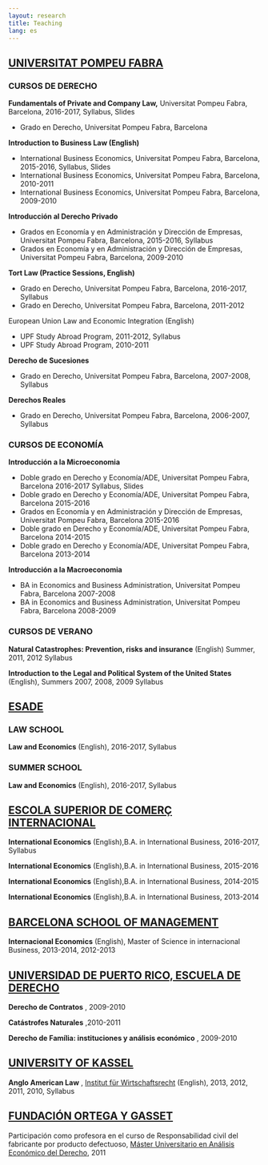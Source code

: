 ```yaml
---
layout: research
title: Teaching
lang: es
---
```



## [UNIVERSITAT POMPEU FABRA](https://www.upf.edu/es/)

### CURSOS DE DERECHO

**Fundamentals of Private and Company Law,** Universitat Pompeu Fabra, Barcelona, 2016-2017, Syllabus, Slides

* Grado en Derecho, Universitat Pompeu Fabra, Barcelona

**Introduction to Business Law (English)**

* International Business Economics, Universitat Pompeu Fabra, Barcelona, 2015-2016, Syllabus, Slides
* International Business Economics, Universitat Pompeu Fabra, Barcelona, 2010-2011
* International Business Economics, Universitat Pompeu Fabra, Barcelona, 2009-2010

**Introducción al Derecho Privado**

* Grados en Economía y en Administración y Dirección de Empresas, Universitat Pompeu Fabra, Barcelona, 2015-2016, Syllabus
* Grados en Economía y en Administración y Dirección de Empresas, Universitat Pompeu Fabra, Barcelona, 2009-2010

**Tort Law (Practice Sessions, English)**

* Grado en Derecho, Universitat Pompeu Fabra, Barcelona, 2016-2017, Syllabus
* Grado en Derecho, Universitat Pompeu Fabra, Barcelona, 2011-2012

European Union Law and Economic Integration (English)

* UPF Study Abroad Program, 2011-2012, Syllabus
* UPF Study Abroad Program, 2010-2011

**Derecho de Sucesiones**

* Grado en Derecho, Universitat Pompeu Fabra, Barcelona, 2007-2008, Syllabus

**Derechos Reales**

* Grado en Derecho, Universitat Pompeu Fabra, Barcelona, 2006-2007, Syllabus

### CURSOS DE ECONOMÍA

**Introducción a la Microeconomia**

* Doble grado en Derecho y Economía/ADE, Universitat Pompeu Fabra, Barcelona 2016-2017 Syllabus, Slides
* Doble grado en Derecho y Economía/ADE, Universitat Pompeu Fabra, Barcelona 2015-2016
* Grados en Economía y en Administración y Dirección de Empresas, Universitat Pompeu Fabra, Barcelona 2015-2016
* Doble grado en Derecho y Economía/ADE, Universitat Pompeu Fabra, Barcelona 2014-2015
* Doble grado en Derecho y Economía/ADE, Universitat Pompeu Fabra, Barcelona 2013-2014

**Introducción a la Macroeconomia**

* BA in Economics and Business Administration, Universitat Pompeu Fabra, Barcelona 2007-2008
* BA in Economics and Business Administration, Universitat Pompeu Fabra, Barcelona 2008-2009

### CURSOS DE VERANO

**Natural Catastrophes: Prevention, risks and insurance** (English) Summer, 2011, 2012 Syllabus

**Introduction to the Legal and Political System of the United States** (English), Summers 2007, 2008, 2009 Syllabus

## [ESADE](http://www.esade.edu/web/esp/)

### LAW SCHOOL

**Law and Economics** (English), 2016-2017, Syllabus

### SUMMER SCHOOL

**Law and Economics** (English), 2016-2017, Syllabus

## [ESCOLA SUPERIOR DE COMERÇ INTERNACIONAL](http://esci.upf.edu/es)

**International Economics** (English),B.A. in International Business, 2016-2017, Syllabus

**International Economics** (English),B.A. in International Business, 2015-2016

**International Economics** (English),B.A. in International Business, 2014-2015

**International Economics** (English),B.A. in International Business, 2013-2014

## [BARCELONA SCHOOL OF MANAGEMENT](http://www.barcelonaschoolofmanagement.upf.edu/es)

**Internacional Economics** (English), Master of Science in internacional Business, 2013-2014, 2012-2013

## [UNIVERSIDAD DE PUERTO RICO, ESCUELA DE DERECHO](http://derecho.uprrp.edu/)

**Derecho de Contratos** , 2009-2010

**Catástrofes Naturales** ,2010-2011

**Derecho de Família: instituciones y análisis económico** , 2009-2010

## [UNIVERSITY OF KASSEL](http://www.uni-kassel.de/uni/internationales/english-version/university/about-us.html)

**Anglo American Law** , [Institut für Wirtschaftsrecht](http://www.uni-kassel.de/fb07/institute/iwr/home.html) (English), 2013, 2012, 2011, 2010, Syllabus

## [FUNDACIÓN ORTEGA Y GASSET](http://www.ortegaygasset.edu/)

Participación como profesora en el curso de Responsabilidad civil del fabricante por producto defectuoso, [Máster Universitario en Análisis Económico del Derecho](http://ortegaygasset.edu/instituto-universitario/programas-de-postgrado/masteres-universitarios-oficiales), 2011


